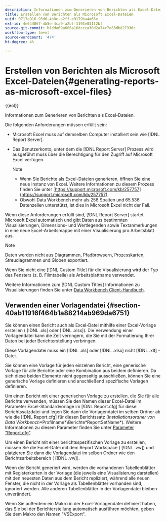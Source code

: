 ```yaml
---
description: Informationen zum Generieren von Berichten als Excel-Dateien.
title: Erstellen von Berichten als Microsoft Excel-Dateien
uuid: 0717a916-93d6-4b8e-a2ff-e9179ba4a66e
exl-id: 4e644867-db5e-4ca9-a2bf-1193e031f2bf
source-git-commit: b1dda69a606a16dccca30d2a74c7e63dbd27936c
workflow-type: tm+mt
source-wordcount: '474'
ht-degree: 4%

---
```


# Erstellen von Berichten als Microsoft Excel-Dateien{#generating-reports-as-microsoft-excel-files}

{{eol}}

Informationen zum Generieren von Berichten als Excel-Dateien.

Die folgenden Anforderungen müssen erfüllt sein:

* Microsoft Excel muss auf demselben Computer installiert sein wie [!DNL Report Server].
* Das Benutzerkonto, unter dem die [!DNL Report Server] Prozess wird ausgeführt muss über die Berechtigung für den Zugriff auf Microsoft Excel verfügen.

   >[!NOTE]
   >
   >
   >
   >
   >    * Wenn Sie Berichte als Excel-Dateien generieren, öffnen Sie eine neue Instanz von Excel. Weitere Informationen zu diesem Prozess finden Sie unter [https://support.microsoft.com/kb/257757](https://support.microsoft.com/kb/257757).
   >    * Obwohl Data Workbench mehr als 256 Spalten und 65.536 Datenzeilen unterstützt, ist dies in Microsoft Excel nicht der Fall.


Wenn diese Anforderungen erfüllt sind, [!DNL Report Server] startet Microsoft Excel automatisch und gibt Daten aus bestimmten Visualisierungen, Dimensions- und Wertlegenden sowie Textanmerkungen in eine neue Excel-Arbeitsmappe mit einer Visualisierung pro Arbeitsblatt aus.

>[!NOTE]
>
>Daten werden nicht aus Diagrammen, Pfadbrowsern, Prozesskarten, Streudiagrammen und Globen exportiert.

Wenn Sie nicht eine [!DNL Custom Title] für die Visualisierung wird der Typ des Fensters (z. B. Filmtabelle) als Arbeitsblattname verwendet.

Weitere Informationen zum [!DNL Custom Titles] Informationen zu Visualisierungen finden Sie unter [Data Workbench Client-Handbuch](https://experienceleague.adobe.com/docs/data-workbench/using/client/t-open-ins.html?lang=de).

## Verwenden einer Vorlagendatei {#section-40ab11916f464b1a88214ab969da6751}

Sie können einen Bericht auch als Excel-Datei mithilfe einer Excel-Vorlage erstellen ( [!DNL .xls] oder [!DNL .xlsx]). Die Verwendung einer Vorlagendatei kann die Zeit verringern, die Sie mit der Formatierung Ihrer Daten bei jeder Berichterstellung verbringen.

Diese Vorlagendatei muss ein [!DNL .xls] oder [!DNL .xlsx] nicht [!DNL .xlt] -Datei.

Sie können eine Vorlage für jeden einzelnen Bericht, eine generische Vorlage für alle Berichte oder eine Kombination aus beidem definieren. Da sich diese beiden Elemente nicht gegenseitig ausschließen, können Sie eine generische Vorlage definieren und anschließend spezifische Vorlagen definieren.

Um einen Bericht mit einer generischen Vorlage zu erstellen, die Sie für alle Berichte verwenden, müssen Sie den Namen dieser Excel-Datei im Parameter Excel-Standardvorlage im [!DNL Report.cfg] für diese Berichtssatzdatei und legen Sie dann die Vorlagendatei im selben Ordner ab wie die [!DNL Report.cfg] für diesen Berichtssatz (*Installationsordner von Data Workbench*\*Profilname*\Berichte\*ReportSetName*). Weitere Informationen zu diesem Parameter finden Sie unter [Parameter &quot;Report.cfg&quot;](../../../../../home/c-rpt-oview/c-rpt-param-ref/c-rpt-param.md#concept-838e59d72d3f4cb29ee15f5c7eb0ceff).

Um einen Bericht mit einer berichtsspezifischen Vorlage zu erstellen, müssen Sie die Excel-Datei mit dem Report Workspace ( [!DNL .vw]) und platzieren Sie dann die Vorlagendatei im selben Ordner wie den Berichtsarbeitsbereich ( [!DNL .vw]).

Wenn der Bericht generiert wird, werden die vorhandenen Tabellenblätter mit Registerkarten in der Vorlage (die jeweils eine Visualisierung darstellen) mit den neuesten Daten aus dem Bericht repliziert, während alle neuen Fenster, die nicht in der Vorlage als Tabellenblätter vorhanden sind, ignoriert werden. Alle anderen Tabellenblätter in der Vorlagendatei bleiben unverändert.

Wenn Sie außerdem ein Makro in der Excel-Vorlagendatei definiert haben, das Sie bei der Berichterstellung automatisch ausführen möchten, geben Sie dem Makro den Namen &quot;VSExport&quot;.
